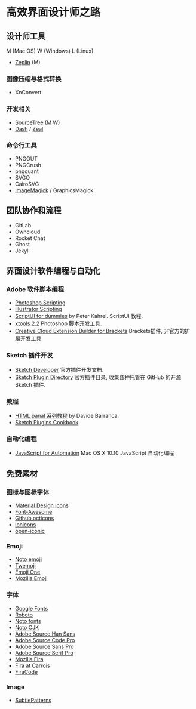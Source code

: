 
# 高效界面设计师之路

## 设计师工具

M (Mac OS) W (Windows) L (Linux)

- [Zeplin]() (M)


### 图像压缩与格式转换

- XnConvert

### 开发相关

- [SourceTree]() (M W)
- [Dash](https://kapeli.com/dash) / [Zeal](https://zealdocs.org/)

### 命令行工具

- PNGOUT
- PNGCrush
- pngquant
- SVGO
- CairoSVG
- [ImageMagick](http://www.imagemagick.org/) / GraphicsMagick

## 团队协作和流程

- GitLab
- Owncloud
- Rocket Chat
- Ghost
- Jekyll

## 界面设计软件编程与自动化

### Adobe 软件脚本编程

- [Photoshop Scripting](http://www.adobe.com/devnet/photoshop/scripting.html)
- [Illustrator Scripting](http://www.adobe.com/devnet/illustrator/scripting.html)
- [ScriptUI for dummies](http://www.kahrel.plus.com/indesign/scriptui.html)  by Peter Kahrel. ScriptUI 教程.
- [xtools 2.2](http://sourceforge.net/projects/ps-scripts/files/xtools/v2.2/)  Photoshop 脚本开发工具.
- [Creative Cloud Extension Builder for Brackets](http://davidderaedt.github.io/CC-Extension-Builder-for-Brackets/)  Brackets插件, 非官方的扩展开发工具.

### Sketch 插件开发

- [Sketch Developer](http://developer.sketchapp.com/)  官方插件开发文档.
- [Sketch Plugin Directory](https://github.com/sketchplugins/plugin-directory)  官方插件目录, 收集各种托管在 GitHub 的开源 Sketch 插件.

### 教程

- [HTML panal 系列教程](http://www.davidebarranca.com/category/code/html-panels/) by Davide Barranca.
- [Sketch Plugins Cookbook](https://github.com/turbobabr/Sketch-Plugins-Cookbook)

### 自动化编程

- [JavaScript for Automation](https://developer.apple.com/library/mac/releasenotes/InterapplicationCommunication/RN-JavaScriptForAutomation/) Mac OS X 10.10 JavaScript 自动化编程

## 免费素材

### 图标与图标字体

- [Material Design Icons](https://github.com/google/material-design-icons)
- [Font-Awesome](https://github.com/FortAwesome/Font-Awesome)
- [Github octicons](https://github.com/github/octicons)
- [ionicons](https://github.com/driftyco/ionicons)
- [open-iconic](https://github.com/iconic/open-iconic)

### Emoji

- [Noto emoji](https://github.com/googlei18n/noto-emoji)
- [Twemoji](https://github.com/twitter/twemoji)
- [Emoji One](https://github.com/Ranks/emojione)
- [Mozilla Emoji](https://github.com/mozilla/fxemoji)

### 字体

- [Google Fonts](https://github.com/google/fonts)
- [Roboto](https://github.com/google/roboto)
- [Noto fonts](https://github.com/googlei18n/noto-fonts)
- [Noto CJK](https://github.com/googlei18n/noto-cjk)
- [Adobe Source Han Sans](https://github.com/adobe-fonts/source-han-sans)
- [Adobe Source Code Pro](https://github.com/adobe-fonts/source-code-pro)
- [Adobe Source Sans Pro](https://github.com/adobe-fonts/source-sans-pro)
- [Adobe Source Serif Pro](https://github.com/adobe-fonts/source-serif-pro)
- [Mozilla Fira](https://github.com/mozilla/Fira)
- [Fira at Carrois](https://github.com/carrois/Fira-at-Carrois)
- [FiraCode](https://github.com/tonsky/FiraCode)

### Image

- [SubtlePatterns](https://github.com/subtlepatterns/SubtlePatterns)
